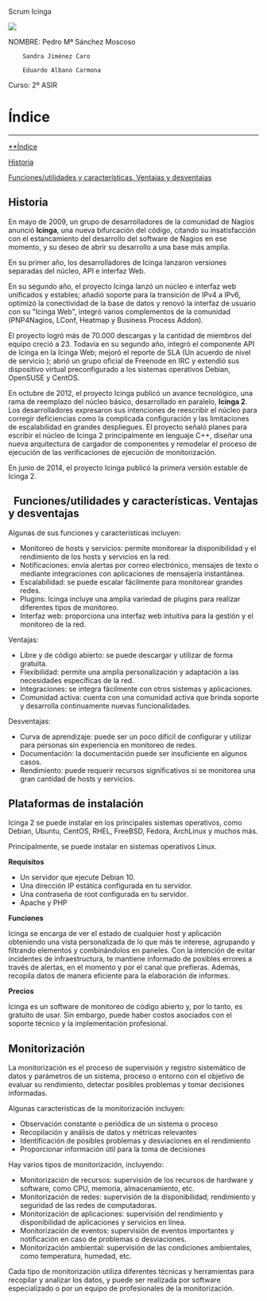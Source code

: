﻿
Scrum Icinga

![](./img_icinga/Aspose.Words.ab8a48c7-358d-4dc4-8707-6898295c592c.001.png)




NOMBRE:	Pedro Mª Sánchez Moscoso

        Sandra Jiménez Caro

        Eduardo Albano Carmona

Curso: 2º ASIR 

# Índice
-----
[**Índice](#_9fb30wxk007a)	

[Historia](#_sz8c47ds6hl5)

[Funciones/utilidades y características. Ventajas y desventajas](#_x9rcmsm78z1g)
## **Historia**

En mayo de 2009, un grupo de desarrolladores de la comunidad de Nagios anunció **Icinga**, una nueva bifurcación del código, citando su insatisfacción con el estancamiento del desarrollo del software de Nagios en ese momento, y su deseo de abrir su desarrollo a una base más amplia.

En su primer año, los desarrolladores de Icinga lanzaron versiones separadas del núcleo, API e interfaz Web.

En su segundo año, el proyecto Icinga lanzó un núcleo e interfaz web unificados y estables; añadió soporte para la transición de IPv4 a IPv6, optimizó la conectividad de la base de datos y renovó la interfaz de usuario con su "Icinga Web", integró varios complementos de la comunidad (PNP4Nagios, LConf, Heatmap y Business Process Addon). 

El proyecto logró más de 70.000 descargas y la cantidad de miembros del equipo creció a 23. Todavía en su segundo año, integró el componente API de Icinga en la Icinga Web; mejoró el reporte de SLA (Un acuerdo de nivel de servicio ); abrió un grupo oficial de Freenode en IRC y extendió sus dispositivo virtual preconfigurado a los sistemas operativos Debian, OpenSUSE y CentOS.

En octubre de 2012, el proyecto Icinga publicó un avance tecnológico, una rama de reemplazo del núcleo básico, desarrollado en paralelo, **Icinga 2**. Los desarrolladores expresaron sus intenciones de reescribir el núcleo para corregir deficiencias como la complicada configuración y las limitaciones de escalabilidad en grandes despliegues.​ El proyecto señaló planes para escribir el núcleo de Icinga 2 principalmente en lenguaje C++, diseñar una nueva arquitectura de cargador de componentes y remodelar el proceso de ejecución de las verificaciones de ejecución de monitorización.

En junio de 2014, el proyecto Icinga publicó la primera versión estable de Icinga 2.​
## ` `**Funciones/utilidades y características. Ventajas y desventajas**

Algunas de sus funciones y características incluyen:

- Monitoreo de hosts y servicios: permite monitorear la disponibilidad y el rendimiento de los hosts y servicios en la red.
- Notificaciones: envía alertas por correo electrónico, mensajes de texto o mediante integraciones con aplicaciones de mensajería instantánea.
- Escalabilidad: se puede escalar fácilmente para monitorear grandes redes.
- Plugins: Icinga incluye una amplia variedad de plugins para realizar diferentes tipos de monitoreo.
- Interfaz web: proporciona una interfaz web intuitiva para la gestión y el monitoreo de la red.







Ventajas:

- Libre y de código abierto: se puede descargar y utilizar de forma gratuita.
- Flexibilidad: permite una amplia personalización y adaptación a las necesidades específicas de la red.
- Integraciones: se integra fácilmente con otros sistemas y aplicaciones.
- Comunidad activa: cuenta con una comunidad activa que brinda soporte y desarrolla continuamente nuevas funcionalidades.

Desventajas:

- Curva de aprendizaje: puede ser un poco difícil de configurar y utilizar para personas sin experiencia en monitoreo de redes.
- Documentación: la documentación puede ser insuficiente en algunos casos.
- Rendimiento: puede requerir recursos significativos si se monitorea una gran cantidad de hosts y servicios.


## **Plataformas de instalación**

Icinga 2 se puede instalar en los principales sistemas operativos, como Debian, Ubuntu, CentOS, RHEL, FreeBSD, Fedora, ArchLinux y muchos más.

Principalmente, se puede instalar en sistemas operativos Linux.

**Requisitos**

- Un servidor que ejecute Debian 10.
- Una dirección IP estática configurada en tu servidor.
- Una contraseña de root configurada en tu servidor.
- Apache y PHP

**Funciones**

Icinga se encarga de ver el estado de cualquier host y aplicación obteniendo una vista personalizada de lo que más te interese, agrupando y filtrando elementos y combinándolos en paneles. Con la intención de evitar incidentes de infraestructura, te mantiene informado de posibles errores a través de alertas, en el momento y por el canal que prefieras. Además, recopila datos de manera eficiente para la elaboración de informes.

**Precios**

Icinga es un software de monitoreo de código abierto y, por lo tanto, es gratuito de usar. Sin embargo, puede haber costos asociados con el soporte técnico y la implementación profesional.




## **Monitorización**

La monitorización es el proceso de supervisión y registro sistemático de datos y parámetros de un sistema, proceso o entorno con el objetivo de evaluar su rendimiento, detectar posibles problemas y tomar decisiones informadas.

Algunas características de la monitorización incluyen:

- Observación constante o periódica de un sistema o proceso
- Recopilación y análisis de datos y métricas relevantes
- Identificación de posibles problemas y desviaciones en el rendimiento
- Proporcionar información útil para la toma de decisiones

Hay varios tipos de monitorización, incluyendo:

- Monitorización de recursos: supervisión de los recursos de hardware y software, como CPU, memoria, almacenamiento, etc.
- Monitorización de redes: supervisión de la disponibilidad, rendimiento y seguridad de las redes de computadoras.
- Monitorización de aplicaciones: supervisión del rendimiento y disponibilidad de aplicaciones y servicios en línea.
- Monitorización de eventos: supervisión de eventos importantes y notificación en caso de problemas o desviaciones.
- Monitorización ambiental: supervisión de las condiciones ambientales, como temperatura, humedad, etc.

Cada tipo de monitorización utiliza diferentes técnicas y herramientas para recopilar y analizar los datos, y puede ser realizada por software especializado o por un equipo de profesionales de la monitorización.

